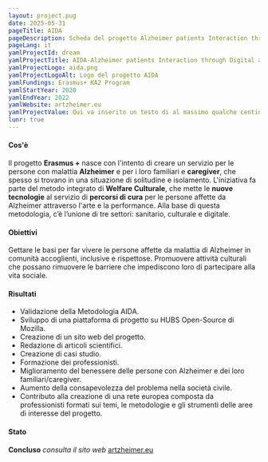 ```yaml
---
layout: project.pug
date: 2025-05-31
pageTitle: AIDA
pageDescription: Scheda del progetto Alzheimer patients Interaction through Digital and Arts
pageLang: it
yamlProjectId: dream
yamlProjectTitle: AIDA-Alzheimer patients Interaction through Digital and Arts
yamlProjectLogo: aida.png
yamlProjectLogoAlt: Logo del progetto AIDA
yamlFundings: Erasmus+ KA2 Program
yamlStartYear: 2020
yamlEndYear: 2022
yamlWebsite: artzheimer.eu
yamlProjectValue: Qui va inserito un testo di al massimo qualche centinaio di caratteri che faccia capire quale sia il valore del progetto per il CLF4D e/o per il visitatore che sta leggendo la pagina. Probabilmente dovrebbe essere lo stesso testo che appare nella riga del progetto nella pagina di indice dei progetti. Questi sono circa 350 caratteri per farsi un'idea.
lunr: true
---
```


#### Cos'è

Il progetto **Erasmus +** nasce con l'intento di creare un servizio per le persone con malattia **Alzheimer** e per i loro familiari e **caregiver**, che spesso si trovano in una situazione di solitudine e isolamento. L'iniziativa fa parte del metodo integrato di **Welfare Culturale**, che mette le **nuove tecnologie** al servizio di **percorsi di cura** per le persone affette da Alzheimer attraverso l'arte e la performance. Alla base di questa metodologia, c’è l’unione di tre settori: sanitario, culturale e digitale. 

#### Obiettivi

Gettare le basi per far vivere le persone affette da malattia di Alzheimer in comunità accoglienti, inclusive e rispettose.
Promuovere attività culturali che possano rimuovere le barriere che impediscono loro di partecipare alla vita sociale. 

#### Risultati

- Validazione della Metodologia AIDA.
- Sviluppo di una piattaforma di progetto su HUBS Open-Source di Mozilla.
- Creazione di un sito web del progetto.
- Redazione di articoli scientifici.
- Creazione di casi studio.
- Formazione dei professionisti.
- Miglioramento del benessere delle persone con Alzheimer e dei loro familiari/caregiver.
- Aumento della consapevolezza del problema nella società civile.
- Contributo alla creazione di una rete europea composta da professionisti formati sui temi, le metodologie e gli strumenti delle aree di interesse del progetto.

#### Stato

**Concluso**
*consulta il sito web* [artzheimer.eu](https://artzheimer.eu/)
